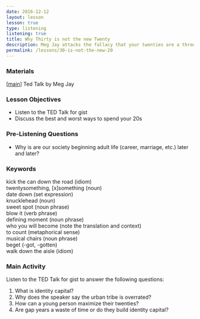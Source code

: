 ```yaml
---
date: 2016-12-12 
layout: lesson
lesson: true
type: listening 
listening: true
title: Why Thirty is not the new Twenty
description: Meg Jay attacks the fallacy that your twenties are a throw-away decade to be wasted on trivial pursuits 
permalink: /lessons/30-is-not-the-new-20
--- 
```


### Materials 

[<a href="http://www.ted.com/talks/meg_jay_why_30_is_not_the_new_20" target="_blank">main</a>] Ted Talk by Meg Jay  

### Lesson Objectives 

- Listen to the TED Talk for gist 
- Discuss the best and worst ways to spend your 20s 

### Pre-Listening Questions 

- Why is are our society beginning adult life (career, marriage, etc.) later and later? 

### Keywords 

kick the can down the road (idiom)  
twentysomething, [x]something (noun)  
date down (set expression)  
knucklehead (noun)  
sweet spot (noun phrase)  
blow it (verb phrase)  
defining moment (noun phrase)  
who you will become (note the translation and context)  
to count (metaphorical sense)  
musical chairs (noun phrase)  
beget (-got, -gotten)  
walk down the aisle (idiom)  


### Main Activity 

Listen to the TED Talk for gist to answer the following questions: 

1. What is identity capital? 
2. Why does the speaker say the urban tribe is overrated? 
3. How can a young person maximize their twenties?
4. Are gap years a waste of time or do they build identity capital? 


